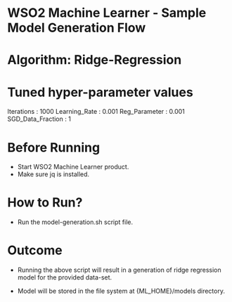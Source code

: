 WSO2 Machine Learner - Sample Model Generation Flow
===================================================

Algorithm: Ridge-Regression
===========================

Tuned hyper-parameter values
============================

Iterations : 1000
Learning_Rate : 0.001
Reg_Parameter : 0.001
SGD_Data_Fraction : 1

Before Running
==============

* Start WSO2 Machine Learner product.
* Make sure jq is installed.

How to Run?
===========

* Run the model-generation.sh script file.

Outcome
=======

* Running the above script will result in a generation of ridge regression model for the provided data-set.

* Model will be stored in the file system at {ML_HOME}/models directory.
